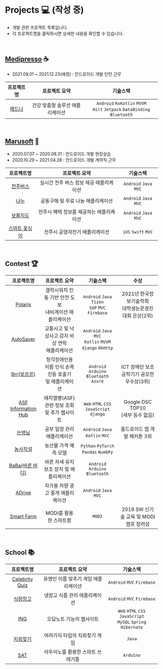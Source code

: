 # Projects 💻 (작성 중)
- 개발 관련 프로젝트 목록입니다.
- 각 프로젝트명을 클릭하시면 상세한 내용을 확인할 수 있습니다. 

<br>

## [Medipresso](https://medipresso.com) ☕️
- 2021.09.01 ~ 2021.12.23(예정) : 안드로이드 개발 인턴 근무

|프로젝트명|프로젝트 요약|기술스택|
|:---:|:---:|:---:|
|[메드나][메드나]|건강 맞춤형 솔루션 애플리케이션| ```Android``` ```RxKotlin``` ```MVVM``` <br> ```Hilt``` ```Jetpack``` ```DataBinding``` ```Bluetooth```|

[메드나]:https://github.com/yamiblack/yamiblack/blob/main/%08Projects/Work/Medipresso/%EB%A9%94%EB%93%9C%EB%82%98.md

<br>

## [Marusoft](https://www.marusoft.net) 🚎
- 2020.07.07 ~ 2020.08.31 : 안드로이드 개발 현장실습 
- 2020.10.29 ~ 2021.04.28 : 안드로이드 개발 계약직 근무

|프로젝트명|프로젝트 요약|기술스택|
|:---:|:---:|:---:|
|[전주버스][전주버스]|실시간 전주 버스 정보 제공 애플리케이션| ```Android``` ```Java``` ```MVC```|
|[나누][나누]|공동구매 및 무료 나눔 애플리케이션| ```Android``` ```Java``` ```MVC```|
|[보물지도][보물지도]|전주시 혜택 정보를 제공하는 애플리케이션| ```Android``` ```Java``` ```MVC```|
|[스마트 꽃싱이][스마트꽃싱이]|전주시 공영자전거 애플리케이션| ```iOS``` ```Swift``` ```MVC```|

[전주버스]:https://github.com/yamiblack/JeonjuBus/blob/master/README.md
[나누]:https://github.com/yamiblack/NaNoo/blob/main/README.md
[보물지도]:https://github.com/yamiblack/yamiblack/blob/main/%08Projects/Work/Marusoft/%EB%B3%B4%EB%AC%BC%EC%A7%80%EB%8F%84.md 
[스마트꽃싱이]:https://github.com/yamiblack/yamiblack/blob/main/%08Projects/Work/Marusoft/%EC%8A%A4%EB%A7%88%ED%8A%B8%20%EA%BD%83%EC%8B%B1%EC%9D%B4.md

<br>

## Contest 🏆
|프로젝트명|프로젝트 요약|기술스택|수상|
|:---:|:---:|:---:|:---:|
|[Polaris][Polaris]|갤럭시워치 진동 기반 안전 도보 <br> 내비게이션 애플리케이션|```Android``` ```Java``` ```Tizen``` <br> ```SAP``` ```MVC``` ```Firebase``` |2021년 한국정보기술학회 <br> 대학생논문경진대회 은상(2위)|
|[AutoSaver][AutoSaver]|교통사고 및 낙상사고 감지 비상 연락 <br> 애플리케이션|```Android``` ```Java``` ```MVC``` <br> ```Kotlin``` ```MVVM``` ```django``` ```OkHttp```||
|[Brr(보르르)][Brr]|청각장애인용 이름 인식 손목 진동 호출기 <br> 및 애플리케이션|```Android``` ```Arduino``` <br> ```Bluetooth``` ```Azure```|ICT 장애인 보조공학기기 공모전 우수상(3위)|
|[ASF Information Hub][ASF]|돼지열병(ASF) 관련 정보 조회 <br> 및 추가 웹사이트|```Web``` ```HTML``` ```CSS``` <br> ```JavaScript``` ```django```   |Google DSC TOP10 <br> (세부 등수 없음)|
|[쓰앵님][쓰앵님]|공부 일정 관리 애플리케이션|```Android``` ```Java``` <br> ```Kotlin``` ```MVC```|홍드로이드 앱 개발 해커톤 3위|
|[농사직설][농사직설]|농산물 가격 예측 모델|```Python``` ```PyTorch``` ```Pandas``` ```NumbPy```||
|[BaBa(바른 바디)][BaBa]|바른 자세 유지 보조 장치 및 애플리케이션|```Android``` ```Arduino``` ```Bluetooth```||
|[ADrive][ADrive]|자가용 차량 광고 중개 애플리케이션|```Android``` ```Java``` ```MVC```||
|[Smart Farm][SmartFarm]|MODI를 활용한 스마트팜|```MODI```|2019 SW 신기술 교육 및 MODI 캠프 장려상|

[Adrive]:https://github.com/yamiblack/ADrive/blob/master/README.md
[ASF]:https://github.com/yamiblack/ASF_Information_Hub/blob/master/README.md
[AutoSaver]:https://github.com/yamiblack/AutoSaver/blob/main/README.md
[BaBa]:https://github.com/yamiblack/BaBa/blob/master/README.md
[Brr]:https://github.com/yamiblack/Brr/blob/main/README.md
[Polaris]:https://github.com/yamiblack/Polaris_Android/blob/master/README.md
[SmartFarm]:https://github.com/yamiblack/Smart_Farm/blob/master/README.md
[농사직설]:https://github.com/yamiblack/NongSaJikSeol/blob/main/README.md
[쓰앵님]:https://github.com/yamiblack/SseuAengNim/blob/master/README.md

<br>

## School 📚
|프로젝트명|프로젝트 요약|기술스택|
|:---:|:---:|:---:|
|[Celebrity Quiz][CelebrityQuiz]|유명인 이름 맞추기 게임 애플리케이션|```Android``` ```MVC``` ```Firebase```|
|[식량창고][식량창고]|냉장고 식품 관리 애플리케이션|```Android``` ```MVC``` ```Firebase```|
|[ING][ING]|오답노트 기능의 웹사이트|```Web``` ```HTML``` ```CSS``` ```JavaScript``` <br> ```MySQL``` ```Spring``` ```Hibernate```|
|[지뢰찾기][지뢰찾기]|여러가지 타입의 지뢰찾기 게임|```Java```|
|[SAT][SAT]|아두이노를 활용한 스마트 쓰레기통|```Arduino```|

[CelebrityQuiz]:https://github.com/yamiblack/CelebrityQuiz/blob/master/README.md
[ING]:https://github.com/yamiblack/Incorrect_Note_Generator/blob/master/README.md
[SAT]:https://github.com/yamiblack/SAT/blob/master/README.md
[식량창고]:https://github.com/yamiblack/FoodStorage/blob/master/README.md
[지뢰찾기]:https://github.com/yamiblack/Minesweeper/blob/master/README.md

